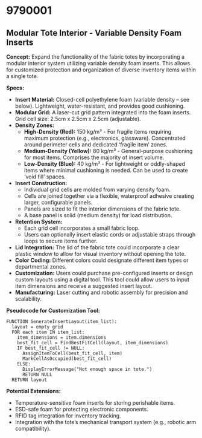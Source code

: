 # 9790001

## Modular Tote Interior - Variable Density Foam Inserts

**Concept:** Expand the functionality of the fabric totes by incorporating a modular interior system utilizing variable density foam inserts. This allows for customized protection and organization of diverse inventory items within a single tote.

**Specs:**

*   **Insert Material:** Closed-cell polyethylene foam (variable density – see below). Lightweight, water-resistant, and provides good cushioning.
*   **Modular Grid:** A laser-cut grid pattern integrated into the foam inserts. Grid cell size: 2.5cm x 2.5cm x 2.5cm (adjustable).
*   **Density Zones:**
    *   **High-Density (Red):** 150 kg/m³ - For fragile items requiring maximum protection (e.g., electronics, glassware).  Concentrated around perimeter cells and dedicated ‘fragile item’ zones.
    *   **Medium-Density (Yellow):** 80 kg/m³ -  General-purpose cushioning for most items. Comprises the majority of insert volume.
    *   **Low-Density (Blue):** 40 kg/m³ - For lightweight or oddly-shaped items where minimal cushioning is needed.  Can be used to create ‘void fill’ spaces.
*   **Insert Construction:**
    *   Individual grid cells are molded from varying density foam.
    *   Cells are joined together via a flexible, waterproof adhesive creating larger, configurable panels.
    *   Panels are sized to fit the interior dimensions of the fabric tote.
    *   A base panel is solid (medium density) for load distribution.
*   **Retention System:**
    *   Each grid cell incorporates a small fabric loop.
    *   Users can optionally insert elastic cords or adjustable straps through loops to secure items further.
*   **Lid Integration:** The lid of the fabric tote could incorporate a clear plastic window to allow for visual inventory without opening the tote.
*   **Color Coding:** Different colors could designate different item types or departmental zones.
*   **Customization:** Users could purchase pre-configured inserts or design custom layouts using a digital tool. This tool could allow users to input item dimensions and receive a suggested insert layout.
*   **Manufacturing:** Laser cutting and robotic assembly for precision and scalability.

**Pseudocode for Customization Tool:**

```
FUNCTION GenerateInsertLayout(item_list):
  layout = empty grid
  FOR each item IN item_list:
    item_dimensions = item.dimensions
    best_fit_cell = FindBestFitCell(layout, item_dimensions)
    IF best_fit_cell != NULL:
      AssignItemToCell(best_fit_cell, item)
      MarkCellAsOccupied(best_fit_cell)
    ELSE:
      DisplayErrorMessage("Not enough space in tote.")
      RETURN NULL
  RETURN layout
```

**Potential Extensions:**

*   Temperature-sensitive foam inserts for storing perishable items.
*   ESD-safe foam for protecting electronic components.
*   RFID tag integration for inventory tracking.
*   Integration with the tote’s mechanical transport system (e.g., robotic arm compatibility).